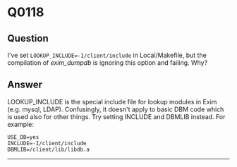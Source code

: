 Q0118
=====

Question
--------

I've set `LOOKUP_INCLUDE=-I/client/include` in Local/Makefile, but the
compilation of *exim\_dumpdb* is ignoring this option and failing. Why?

Answer
------

LOOKUP\_INCLUDE is the special include file for lookup modules in Exim
(e.g. mysql, LDAP). Confusingly, it doesn't apply to basic DBM code
which is used also for other things. Try setting INCLUDE and DBMLIB
instead. For example:

    USE_DB=yes
    INCLUDE=-I/client/include
    DBMLIB=/client/lib/libdb.a

* * * * *
